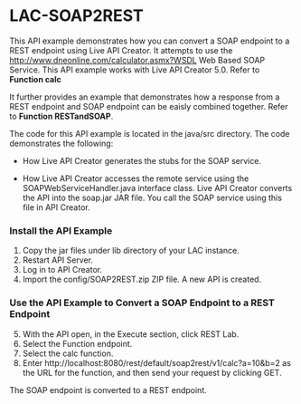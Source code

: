 # LAC-SOAP2REST

This API example demonstrates how you can convert a SOAP endpoint to a REST endpoint using Live API Creator. It attempts to use the http://www.dneonline.com/calculator.asmx?WSDL Web Based SOAP Service. This API example works with Live API Creator 5.0. Refer to **Function calc**

It further provides an example that demonstrates how a response from a REST endpoint and SOAP endpoint can be eaisly combined together. Refer to **Function RESTandSOAP**.

The code for this API example is located in the java/src directory. The code demonstrates the following:

 - How Live API Creator generates the stubs for the SOAP service.
 
 - How Live API Creator accesses the remote service using the SOAPWebServiceHandler.java interface class. Live API Creator converts the API into the soap.jar JAR file. You call the SOAP service using this file in API Creator.

### Install the API Example

1. Copy the jar files under lib directory of your LAC instance.
2. Restart API Server.
3. Log in to API Creator.
4. Import the config/SOAP2REST.zip ZIP file.
A new API is created.

### Use the API Example to Convert a SOAP Endpoint to a REST Endpoint

5. With the API open, in the Execute section, click REST Lab.
6. Select the Function endpoint.
7. Select the calc function.
8. Enter http://localhost:8080/rest/default/soap2rest/v1/calc?a=10&b=2 as the URL for the function, and then send your request by clicking GET.

The SOAP endpoint is converted to a REST endpoint.
